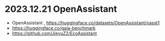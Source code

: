# 2023.12.21 OpenAssistant
 - OpenAssistant , https://huggingface.co/datasets/OpenAssistant/oasst1
 - https://huggingface.co/gaia-benchmark
 - https://github.com/JieyuZ2/EcoAssistant
